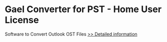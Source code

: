# Gael Converter for PST - Home User License
Software to Convert Outlook OST Files
[>> Detailed information](https://secure.shareit.com/shareit/product.html?productid=300962548&affiliateid=200057808)